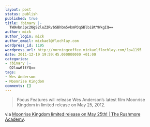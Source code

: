 ```yaml
---
layout: post
status: publish
published: true
title: !binary |-
  TW9vbnJpc2UgS2luZ2RvbSBhbm5vbmPDqSBlbiBtYWkgIQ==
author: mick
author_login: mick
author_email: mickael@flochlay.com
wordpress_id: 1195
wordpress_url: http://morningcoffee.mickaelflochlay.com/?p=1195
date: 2011-12-19 19:59:45.000000000 +01:00
categories:
- !binary |-
  Q2luw6ltYQ==
tags:
- Wes Anderson
- Moonrise Kingdom
comments: []
---
```

<blockquote>Focus Features will release Wes Anderson’s latest film Moonrise Kingdom in limited release on May 25, 2012.</blockquote>
via <a href="http://rushmoreacademy.com/2011/12/17/moonrise-kingdom-limited-release-on-may-25th">Moonrise Kingdom limited release on May 25th! | The Rushmore Academy</a>.
